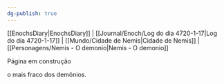 ```yaml
---
dg-publish: true
---
```

[[EnochsDiary|EnochsDiary]] | [[Journal/Enoch/Log do dia 4720-1-17|Log do dia 4720-1-17]] | [[Mundo/Cidade de Nemis|Cidade de Nemis]] | [[Personagens/Nemis - O demonio|Nemis - O demonio]] 

Página em construção

o mais fraco dos demônios.